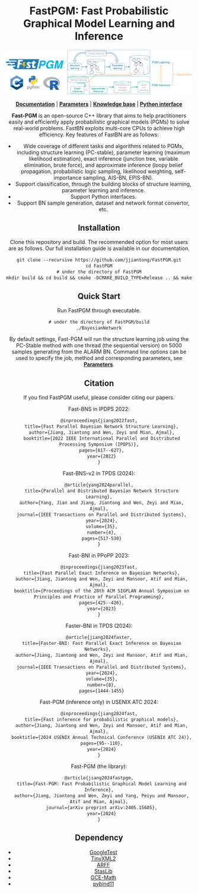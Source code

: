 <div align="center">
<h1>FastPGM: Fast Probabilistic Graphical Model Learning and Inference</h1>

<!-- </div>
<div align="center">
<b><a href="https://jjiantong.github.io/">Jiantong Jiang</a></b><sup>1</sup>,
</div>
<div align="center">
<sup>1</sup>The University of Melbourne
</div> -->

![](docs/source/fig/doc_cover.jpg)

[**Documentation**](https://fastpgm.readthedocs.io/en/latest/index.html) 
| [**Parameters**](https://fastpgm.readthedocs.io/en/latest/param_toc.html) 
| [**Knowledge base**](https://fastpgm.readthedocs.io/en/latest/basic_toc.html)
| [**Python interface**](https://fastpgm.readthedocs.io/en/latest/python_toc.html)

**Fast-PGM** is an open-source C++ library that aims to help practitioners easily and efficiently 
apply probabilistic graphical models (PGMs) to solve real-world problems. FastBN exploits multi-core CPUs 
to achieve high efficiency. Key features of FastBN are as follows:
- Wide coverage of different tasks and algorithms related to PGMs, including structure learning 
(PC-stable), parameter learning (maximum likelihood estimation), exact inference (junction tree, 
variable elimination, brute force), and approximate inference (loopy belief propagation, 
probabilistic logic sampling, likelihood weighting, self-importance sampling, AIS-BN, EPIS-BN).
- Support classification, through the building blocks of structure learning, parameter learning 
and inference.
- Support Python interfaces.
- Support BN sample generation, dataset and network format convertor, etc.


## Installation

Clone this repository and build. The recommended option for most users are as follows. Our full installation guide is 
available in our documentation.
```
git clone --recursive https://github.com/jjiantong/FastPGM.git
cd FastPGM
# under the directory of FastPGM
mkdir build && cd build && cmake -DCMAKE_BUILD_TYPE=Release .. && make
```

[//]: # (On Mac OS, the default compiler &#40;clang&#41; needs to be changed to g++. &#40;You can use ```ls /usr/local/bin | grep g++``` to check the compiler. Mine is ```g++-9```.&#41;)

[//]: # (```)

[//]: # (mkdir build)

[//]: # (cd build)

[//]: # (cmake -DCMAKE_CXX_COMPILER=g++-9 -DCMAKE_BUILD_TYPE=Release -DUSE_MPI=OFF ..)

[//]: # (make)

[//]: # (```)

## Quick Start

Run FastPGM through executable.
```
# under the directory of FastPGM/build
./BayesianNetwork
```
By default settings, Fast-PGM will run the structure learning job using the PC-Stable method with one
thread (the sequential version) on 5000 samples generating from the ALARM BN. Command line options
can be used to specify the job, method and corresponding parameters, see 
[**Parameters**]((https://fastpgm.readthedocs.io/en/latest/param_toc.html)).


## Citation

If you find FastPGM useful, please consider citing our papers.

Fast-BNS in IPDPS 2022:
```
@inproceedings{jiang2022fast,
  title={Fast Parallel Bayesian Network Structure Learning},
  author={Jiang, Jiantong and Wen, Zeyi and Mian, Ajmal},
  booktitle={2022 IEEE International Parallel and Distributed Processing Symposium (IPDPS)},
  pages={617--627},
  year={2022}
}
```

Fast-BNS-v2 in TPDS (2024):
```
@article{yang2024parallel,
  title={Parallel and Distributed Bayesian Network Structure Learning},
  author={Yang, Jian and Jiang, Jiantong and Wen, Zeyi and Mian, Ajmal},
  journal={IEEE Transactions on Parallel and Distributed Systems},
  year={2024},
  volume={35},
  number={4},
  pages={517-530}
}
```

Fast-BNI in PPoPP 2023:
```
@inproceedings{jiang2023fast,
  title={Fast Parallel Exact Inference on Bayesian Networks},
  author={Jiang, Jiantong and Wen, Zeyi and Mansoor, Atif and Mian, Ajmal},
  booktitle={Proceedings of the 28th ACM SIGPLAN Annual Symposium on Principles and Practice of Parallel Programming},
  pages={425--426},
  year={2023}
}
```

Faster-BNI in TPDS (2024):
```
@article{jiang2024faster,
  title={Faster-BNI: Fast Parallel Exact Inference on Bayesian Networks}, 
  author={Jiang, Jiantong and Wen, Zeyi and Mansoor, Atif and Mian, Ajmal},
  journal={IEEE Transactions on Parallel and Distributed Systems},
  year={2024},
  volume={35},
  number={8},
  pages={1444-1455}
```

Fast-PGM (inference only) in USENIX ATC 2024:
```
@inproceedings{jiang2024fast,
  title={Fast inference for probabilistic graphical models},
  author={Jiang, Jiantong and Wen, Zeyi and Mansoor, Atif and Mian, Ajmal},
  booktitle={2024 USENIX Annual Technical Conference (USENIX ATC 24)},
  pages={95--110},
  year={2024}
}
```

Fast-PGM (the library): 
```
@article{jiang2024fastpgm,
  title={Fast-PGM: Fast Probabilistic Graphical Model Learning and Inference},
  author={Jiang, Jiantong and Wen, Zeyi and Yang, Peiyu and Mansoor, Atif and Mian, Ajmal},
  journal={arXiv preprint arXiv:2405.15605},
  year={2024}
}
```


## Dependency
 * [GoogleTest](https://github.com/google/googletest)
 * [TinyXML2](https://github.com/leethomason/tinyxml2)
 * [ARFF](https://github.com/LinjianLi/ARFF)
 * [StasLib](https://github.com/jjiantong/stats)
 * [GCE-Math](https://github.com/kthohr/gcem)
 * [pybind11](https://github.com/pybind/pybind11)

